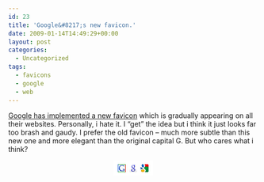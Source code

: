 ```yaml
---
id: 23
title: 'Google&#8217;s new favicon.'
date: 2009-01-14T14:49:29+00:00
layout: post
categories:
  - Uncategorized
tags:
  - favicons
  - google
  - web
---
```

<a href="http://googleblog.blogspot.com/2009/01/googles-new-favicon.html" target="_blank">Google has implemented a new favicon</a> which is gradually appearing on all their websites. Personally, i hate it. I &#8220;get&#8221; the idea but i think it just looks far too brash and gaudy. I prefer the old favicon &#8211; much more subtle than this new one and more elegant than the original capital G. But who cares what i think?

<p style="text-align: center;">
  <img class="size-full wp-image-24 aligncenter" title="googlefavicons" src="/images/googlefavicons.png" alt="google's favicons" width="80" height="31" />
</p>
